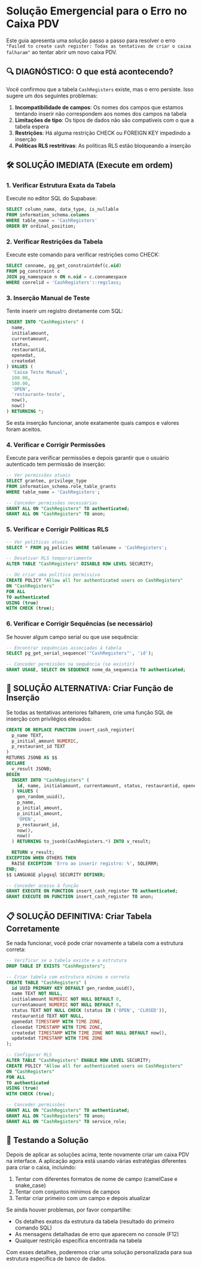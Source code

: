 # Solução Emergencial para o Erro no Caixa PDV

Este guia apresenta uma solução passo a passo para resolver o erro `"Failed to create cash register: Todas as tentativas de criar o caixa falharam"` ao tentar abrir um novo caixa PDV.

## 🔍 DIAGNÓSTICO: O que está acontecendo?

Você confirmou que a tabela `CashRegisters` existe, mas o erro persiste. Isso sugere um dos seguintes problemas:

1. **Incompatibilidade de campos**: Os nomes dos campos que estamos tentando inserir não correspondem aos nomes dos campos na tabela
2. **Limitações de tipo**: Os tipos de dados não são compatíveis com o que a tabela espera
3. **Restrições**: Há alguma restrição CHECK ou FOREIGN KEY impedindo a inserção
4. **Políticas RLS restritivas**: As políticas RLS estão bloqueando a inserção

## 🛠️ SOLUÇÃO IMEDIATA (Execute em ordem)

### 1. Verificar Estrutura Exata da Tabela

Execute no editor SQL do Supabase:

```sql
SELECT column_name, data_type, is_nullable
FROM information_schema.columns
WHERE table_name = 'CashRegisters'
ORDER BY ordinal_position;
```

### 2. Verificar Restrições da Tabela

Execute este comando para verificar restrições como CHECK:

```sql
SELECT conname, pg_get_constraintdef(c.oid)
FROM pg_constraint c
JOIN pg_namespace n ON n.oid = c.connamespace
WHERE conrelid = 'CashRegisters'::regclass;
```

### 3. Inserção Manual de Teste

Tente inserir um registro diretamente com SQL:

```sql
INSERT INTO "CashRegisters" (
  name,
  initialamount,
  currentamount,
  status,
  restaurantid,
  openedat,
  createdat
) VALUES (
  'Caixa Teste Manual',
  100.00,
  100.00,
  'OPEN',
  'restaurante-teste',
  now(),
  now()
) RETURNING *;
```

Se esta inserção funcionar, anote exatamente quais campos e valores foram aceitos.

### 4. Verificar e Corrigir Permissões

Execute para verificar permissões e depois garantir que o usuário autenticado tem permissão de inserção:

```sql
-- Ver permissões atuais
SELECT grantee, privilege_type
FROM information_schema.role_table_grants
WHERE table_name = 'CashRegisters';

-- Conceder permissões necessárias
GRANT ALL ON "CashRegisters" TO authenticated;
GRANT ALL ON "CashRegisters" TO anon;
```

### 5. Verificar e Corrigir Políticas RLS

```sql
-- Ver políticas atuais
SELECT * FROM pg_policies WHERE tablename = 'CashRegisters';

-- Desativar RLS temporariamente
ALTER TABLE "CashRegisters" DISABLE ROW LEVEL SECURITY;

-- OU criar uma política permissiva
CREATE POLICY "Allow all for authenticated users on CashRegisters"
ON "CashRegisters"
FOR ALL
TO authenticated
USING (true)
WITH CHECK (true);
```

### 6. Verificar e Corrigir Sequências (se necessário)

Se houver algum campo serial ou que use sequência:

```sql
-- Encontrar sequências associadas à tabela
SELECT pg_get_serial_sequence('"CashRegisters"', 'id');

-- Conceder permissões na sequência (se existir)
GRANT USAGE, SELECT ON SEQUENCE nome_da_sequencia TO authenticated;
```

## 🔧 SOLUÇÃO ALTERNATIVA: Criar Função de Inserção

Se todas as tentativas anteriores falharem, crie uma função SQL de inserção com privilégios elevados:

```sql
CREATE OR REPLACE FUNCTION insert_cash_register(
  p_name TEXT,
  p_initial_amount NUMERIC,
  p_restaurant_id TEXT
)
RETURNS JSONB AS $$
DECLARE
  v_result JSONB;
BEGIN
  INSERT INTO "CashRegisters" (
    id, name, initialamount, currentamount, status, restaurantid, openedat, createdat
  ) VALUES (
    gen_random_uuid(),
    p_name,
    p_initial_amount,
    p_initial_amount,
    'OPEN',
    p_restaurant_id,
    now(),
    now()
  ) RETURNING to_jsonb(CashRegisters.*) INTO v_result;

  RETURN v_result;
EXCEPTION WHEN OTHERS THEN
  RAISE EXCEPTION 'Erro ao inserir registro: %', SQLERRM;
END;
$$ LANGUAGE plpgsql SECURITY DEFINER;

-- Conceder acesso à função
GRANT EXECUTE ON FUNCTION insert_cash_register TO authenticated;
GRANT EXECUTE ON FUNCTION insert_cash_register TO anon;
```

## 📋 SOLUÇÃO DEFINITIVA: Criar Tabela Corretamente

Se nada funcionar, você pode criar novamente a tabela com a estrutura correta:

```sql
-- Verificar se a tabela existe e a estrutura
DROP TABLE IF EXISTS "CashRegisters";

-- Criar tabela com estrutura mínima e correta
CREATE TABLE "CashRegisters" (
  id UUID PRIMARY KEY DEFAULT gen_random_uuid(),
  name TEXT NOT NULL,
  initialamount NUMERIC NOT NULL DEFAULT 0,
  currentamount NUMERIC NOT NULL DEFAULT 0,
  status TEXT NOT NULL CHECK (status IN ('OPEN', 'CLOSED')),
  restaurantid TEXT NOT NULL,
  openedat TIMESTAMP WITH TIME ZONE,
  closedat TIMESTAMP WITH TIME ZONE,
  createdat TIMESTAMP WITH TIME ZONE NOT NULL DEFAULT now(),
  updatedat TIMESTAMP WITH TIME ZONE
);

-- Configurar RLS
ALTER TABLE "CashRegisters" ENABLE ROW LEVEL SECURITY;
CREATE POLICY "Allow all for authenticated users on CashRegisters"
ON "CashRegisters"
FOR ALL
TO authenticated
USING (true)
WITH CHECK (true);

-- Conceder permissões
GRANT ALL ON "CashRegisters" TO authenticated;
GRANT ALL ON "CashRegisters" TO anon;
GRANT ALL ON "CashRegisters" TO service_role;
```

## 🚀 Testando a Solução

Depois de aplicar as soluções acima, tente novamente criar um caixa PDV na interface. A aplicação agora está usando várias estratégias diferentes para criar o caixa, incluindo:

1. Tentar com diferentes formatos de nome de campo (camelCase e snake_case)
2. Tentar com conjuntos mínimos de campos
3. Tentar criar primeiro com um campo e depois atualizar

Se ainda houver problemas, por favor compartilhe:

- Os detalhes exatos da estrutura da tabela (resultado do primeiro comando SQL)
- As mensagens detalhadas de erro que aparecem no console (F12)
- Qualquer restrição específica encontrada na tabela

Com esses detalhes, poderemos criar uma solução personalizada para sua estrutura específica de banco de dados.
